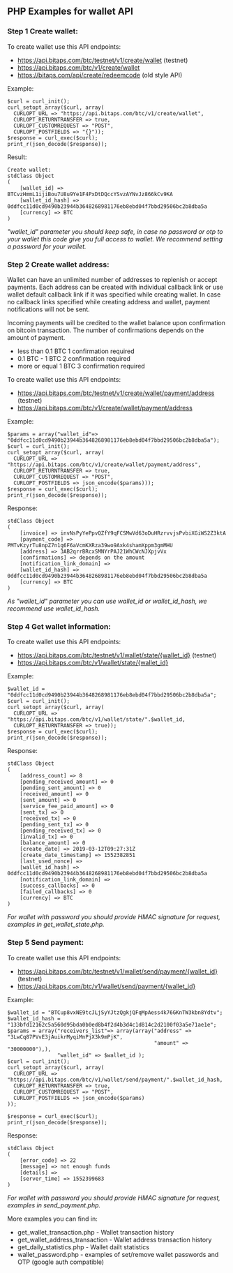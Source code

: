 ## PHP Examples for wallet API

### Step 1 Create wallet:

To create wallet use this API endpoints:

  - https://api.bitaps.com/btc/testnet/v1/create/wallet  (testnet)
  - https://api.bitaps.com/btc/v1/create/wallet
  - https://bitaps.com/api/create/redeemcode (old style API)
  
Example:

    $curl = curl_init();
    curl_setopt_array($curl, array(
      CURLOPT_URL => "https://api.bitaps.com/btc/v1/create/wallet",
      CURLOPT_RETURNTRANSFER => true,
      CURLOPT_CUSTOMREQUEST => "POST",
      CURLOPT_POSTFIELDS => "{}"));
    $response = curl_exec($curl);
    print_r(json_decode($response));

Result:

    Create wallet:
    stdClass Object
    (
        [wallet_id] => BTCvzHmmL1ijiBou7U8u9Ye1F4PxDtDQccYSvzAYNvJz866kCv9KA
        [wallet_id_hash] => 0ddfcc11d0cd9490b23944b3648268981176eb8ebd04f7bbd29506bc2b8dba5a
        [currency] => BTC
    )
    
_"wallet_id" parameter you should keep safe, in case no password or otp to your wallet this code give you
 full access to wallet. We recommend setting a password for your wallet._

### Step 2 Create wallet address:

Wallet can have an unlimited number of addresses to replenish or accept payments. Each address can be created with
individual callback link or use wallet default callback link if it was specified while creating wallet. In case no
callback links specified while creating address and wallet, payment notifications will not be sent.

Incoming payments will be credited to the wallet balance upon confirmation on bitcoin transaction. The number of 
confirmations depends on the amount of payment.

  - less than 0.1 BTC  1 confirmation required 
  - 0.1 BTC - 1 BTC  2 confirmation required 
  - more or equal 1 BTC 3 confirmation required 
  
To create wallet use this API endpoints:

  - https://api.bitaps.com/btc/testnet/v1/create/wallet/payment/address  (testnet)
  - https://api.bitaps.com/btc/v1/create/wallet/payment/address
  
Example:
  
    $params = array("wallet_id"=> "0ddfcc11d0cd9490b23944b3648268981176eb8ebd04f7bbd29506bc2b8dba5a");
    $curl = curl_init();
    curl_setopt_array($curl, array(
      CURLOPT_URL => "https://api.bitaps.com/btc/v1/create/wallet/payment/address",
      CURLOPT_RETURNTRANSFER => true,
      CURLOPT_CUSTOMREQUEST => "POST",
      CURLOPT_POSTFIELDS => json_encode($params)));
    $response = curl_exec($curl);
    print_r(json_decode($response));
Response:

    stdClass Object
    (
        [invoice] => invNsPyYePpvQZfY9qFCSMwVd63oDuHRzrvvjsPvbiXGiWS2Z3ktA
        [payment_code] => PMTvKzyrTu8npZ7n1g6F6aVcmKXRza39wo9Axk4shamXppm3gmMHU
        [address] => 3AB2qrrBRcxSMNYrPAJ21WhCWcNJXpjvVx
        [confirmations] => depends on the amount
        [notification_link_domain] => 
        [wallet_id_hash] => 0ddfcc11d0cd9490b23944b3648268981176eb8ebd04f7bbd29506bc2b8dba5a
        [currency] => BTC
    )

_As "wallet_id" parameter you can use wallet_id or wallet_id_hash, we recommend use wallet_id_hash._


### Step 4 Get wallet information:

To create wallet use this API endpoints:

  - https://api.bitaps.com/btc/testnet/v1/wallet/state/{wallet_id}  (testnet)
  - https://api.bitaps.com/btc/v1/wallet/state/{wallet_id}

Example:

    $wallet_id = "0ddfcc11d0cd9490b23944b3648268981176eb8ebd04f7bbd29506bc2b8dba5a";
    $curl = curl_init();
    curl_setopt_array($curl, array(
      CURLOPT_URL => "https://api.bitaps.com/btc/v1/wallet/state/".$wallet_id,
      CURLOPT_RETURNTRANSFER => true));
    $response = curl_exec($curl);
    print_r(json_decode($response));
    
Response:

    stdClass Object
    (
        [address_count] => 8
        [pending_received_amount] => 0
        [pending_sent_amount] => 0
        [received_amount] => 0
        [sent_amount] => 0
        [service_fee_paid_amount] => 0
        [sent_tx] => 0
        [received_tx] => 0
        [pending_sent_tx] => 0
        [pending_received_tx] => 0
        [invalid_tx] => 0
        [balance_amount] => 0
        [create_date] => 2019-03-12T09:27:31Z
        [create_date_timestamp] => 1552382851
        [last_used_nonce] => 
        [wallet_id_hash] => 0ddfcc11d0cd9490b23944b3648268981176eb8ebd04f7bbd29506bc2b8dba5a
        [notification_link_domain] => 
        [success_callbacks] => 0
        [failed_callbacks] => 0
        [currency] => BTC
    )

_For wallet with password you should provide HMAC signature for request, examples in get_wallet_state.php._


### Step 5 Send payment:

To create wallet use this API endpoints:

  - https://api.bitaps.com/btc/testnet/v1/wallet/send/payment/{wallet_id}  (testnet)
  - https://api.bitaps.com/btc/v1/wallet/send/payment/{wallet_id}

Example:

    $wallet_id = "BTCup8vxNE9tcJLjSyYJtzQgkjQFqMpAess4k76GKnTW3kbn8Ydtv";
    $wallet_id_hash = "133bfd12162c5a560d95bda0b0ed8b4f2d4b3d4c1d814c2d2100f03a5e71ae1e";
    $params = array("receivers_list"=> array(array("address" => "3LwCq87PVvE3jAuikrMyqiMnPjX3k9mPjK",
                                                   "amount" =>  "30000000"),),
                    "wallet_id" => $wallet_id );
    $curl = curl_init();
    curl_setopt_array($curl, array(
      CURLOPT_URL => "https://api.bitaps.com/btc/v1/wallet/send/payment/".$wallet_id_hash,
      CURLOPT_RETURNTRANSFER => true,
      CURLOPT_CUSTOMREQUEST => "POST",
      CURLOPT_POSTFIELDS => json_encode($params)
    ));
    
    $response = curl_exec($curl);
    print_r(json_decode($response));
    
Response:

    stdClass Object
    (
        [error_code] => 22
        [message] => not enough funds
        [details] => 
        [server_time] => 1552399683
    )


_For wallet with password you should provide HMAC signature for request, examples in send_payment.php._


More examples you can find in:

  - get_wallet_transaction.php  - Wallet transaction history
  - get_wallet_address_transaction - Wallet address transaction history
  - get_daily_statistics.php - Wallet dailt statistics
  - wallet_password.php - examples of set/remove wallet passwords and OTP (google auth compatible)